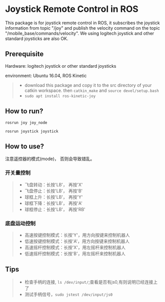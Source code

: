 # Joystick Remote Control in ROS

This package is for joystick remote control in ROS, it subscribes the joystick information from topic "/joy" and publish the velocity command on the topic "/mobile_base/commands/velocity".  We using logitech joystick and other standard joysticks are also OK. 

## Prerequisite

Hardware: logitech joystick or other standard joysticks

environment: Ubuntu 16.04, ROS Kinetic

>* download this package and copy it to the src directory of your catkin workspace. then `catkin_make` and `source devel/setup.bash`
>* `sudo apt install ros-kinetic-joy`

## How to run?

`rosrun joy joy_node`

`rosrun joystick joystick`

## How to use?
注意遥控器的模式(mode)， 否则会导致错乱。

### 开关量控制
>* 飞盘转动：长按'LB'， 再按'X'
>* 飞盘停止：长按'LB'， 再按'B'
>* 球框上升：长按'LB'， 再按'Y'
>* 球框下降：长按'LB'， 再按'A'
>* 球框停止：长按'LB'， 再按'RB'

### 底盘运动控制
>* 高速按键控制模式：长按'Y'，用方向按键来控制机器人
>* 低速按键控制模式：长按'A'，用方向按键来控制机器人
>* 高速摇杆控制模式：长按'X'，用左摇杆来控制机器人
>* 低速摇杆控制模式：长按'B'，用左摇杆来控制机器人

## Tips

>* 检查手柄的连接, `ls /dev/input/`;查看是否有js0,有则说明已经连接上了
>* 测试手柄信号，`sudo jstest /dev/input/js0`

